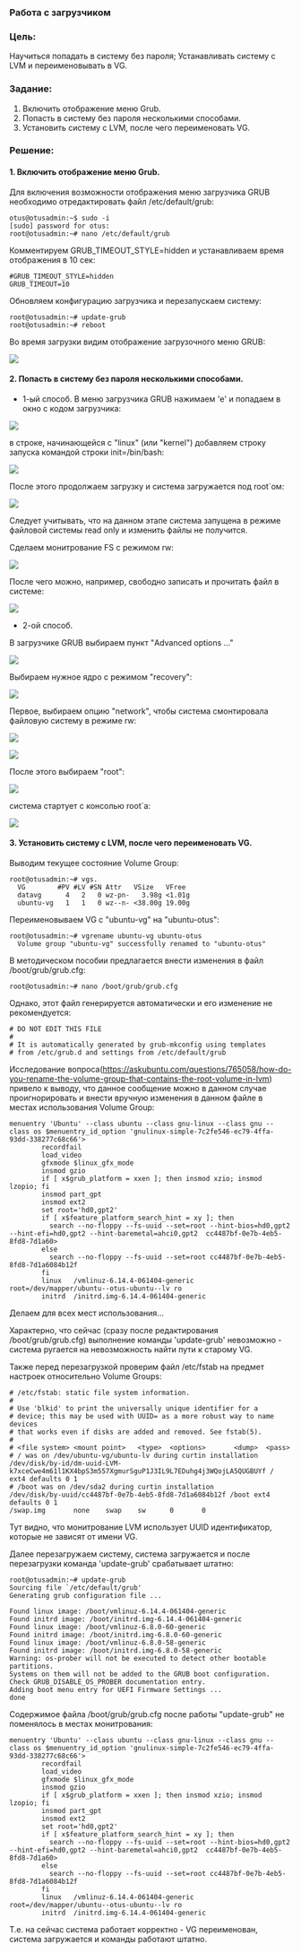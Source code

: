 ### Работа с загрузчиком

### Цель:

Научиться попадать в систему без пароля;
Устанавливать систему с LVM и переименовывать в VG.

###  Задание:

1. Включить отображение меню Grub.
2. Попасть в систему без пароля несколькими способами.
3. Установить систему с LVM, после чего переименовать VG.


### Решение:


#### 1. Включить отображение меню Grub.

Для включения возможности отображения меню загрузчика GRUB необходимо отредактировать файл /etc/default/grub:


````
otus@otusadmin:~$ sudo -i
[sudo] password for otus:
root@otusadmin:~# nano /etc/default/grub
````

Комментируем GRUB_TIMEOUT_STYLE=hidden и устанавливаем время отображения в 10 сек:

````
#GRUB_TIMEOUT_STYLE=hidden
GRUB_TIMEOUT=10
````

Обновляем конфигурацию загрузчика и перезапускаем систему:

````
root@otusadmin:~# update-grub
root@otusadmin:~# reboot
````

Во время загрузки видим отображение загрузочного меню GRUB:

![](/Lab07_GRUB/pic/GRUB_menu.jpg)

#### 2. Попасть в систему без пароля несколькими способами.

* 1-ый способ. В меню загрузчика GRUB нажимаем 'e' и попадаем в окно с кодом загрузчика:

![](/Lab07_GRUB/pic/GRUB_params_e.jpg)

в строке, начинающейся с "linux" (или "kernel") добавляем строку запуска командой строки init=/bin/bash:

![](/Lab07_GRUB/pic/GRUB_bin_bash.jpg)

После этого продолжаем загрузку и система загружается под root`ом:

![](/Lab07_GRUB/pic/Root_access.jpg)

Следует учитывать, что на данном этапе система запущена в режиме файловой системы read only и изменить файлы не получится.

Cделаем монитрование FS с режимом rw:

![](/Lab07_GRUB/pic/remount_rw.jpg)

После чего можно, например, свободно записать и прочитать файл в системе: 

![](/Lab07_GRUB/pic/write_file_test.jpg)

* 2-ой способ.

В загрузчике GRUB выбираем пункт "Advanced options ..."

![](/Lab07_GRUB/pic/GRUB_advanced_options.jpg)

Выбираем нужное ядро с режимом "recovery":

![](/Lab07_GRUB/pic/GRUB_Recovery.jpg)

Первое, выбираем опцию "network", чтобы система смонтировала файловую систему в режиме rw: 

![](/Lab07_GRUB/pic/GRUB_recovery_network.jpg)

![](/Lab07_GRUB/pic/GRUB_recovery_network_query.jpg)

После этого выбираем "root": 

![](/Lab07_GRUB/pic/GRUB_recovery_root.jpg)

система стартует с консолью root`a:

![](/Lab07_GRUB/pic/GRUB_recovery_root_entered.jpg)


#### 3. Установить систему с LVM, после чего переименовать VG.

Выводим текущее состояние Volume Group:

````
root@otusadmin:~# vgs.
  VG        #PV #LV #SN Attr   VSize   VFree
  datavg      4   2   0 wz-pn-   3.98g <1.01g
  ubuntu-vg   1   1   0 wz--n- <38.00g 19.00g

````

Переименовываем VG с "ubuntu-vg" на "ubuntu-otus":

````
root@otusadmin:~# vgrename ubuntu-vg ubuntu-otus
  Volume group "ubuntu-vg" successfully renamed to "ubuntu-otus"

````

В методическом пособии предлагается внести изменения в файл /boot/grub/grub.cfg:

````
root@otusadmin:~# nano /boot/grub/grub.cfg

````
Однако, этот файл генерируется автоматически и его изменение не рекомендуется:

````
# DO NOT EDIT THIS FILE
#
# It is automatically generated by grub-mkconfig using templates
# from /etc/grub.d and settings from /etc/default/grub
````

Исследование вопроса(https://askubuntu.com/questions/765058/how-do-you-rename-the-volume-group-that-contains-the-root-volume-in-lvm) привело к выводу, что данное сообщение можно в данном случае проигнорировать и внести вручную изменения в данном файле в местах использования Volume Group:

````
menuentry 'Ubuntu' --class ubuntu --class gnu-linux --class gnu --class os $menuentry_id_option 'gnulinux-simple-7c2fe546-ec79-4ffa-93dd-338277c68c66'>
        recordfail
        load_video
        gfxmode $linux_gfx_mode
        insmod gzio
        if [ x$grub_platform = xxen ]; then insmod xzio; insmod lzopio; fi
        insmod part_gpt
        insmod ext2
        set root='hd0,gpt2'
        if [ x$feature_platform_search_hint = xy ]; then
          search --no-floppy --fs-uuid --set=root --hint-bios=hd0,gpt2 --hint-efi=hd0,gpt2 --hint-baremetal=ahci0,gpt2  cc4487bf-0e7b-4eb5-8fd8-7d1a60>
        else
          search --no-floppy --fs-uuid --set=root cc4487bf-0e7b-4eb5-8fd8-7d1a6084b12f
        fi
        linux   /vmlinuz-6.14.4-061404-generic root=/dev/mapper/ubuntu--otus-ubuntu--lv ro
        initrd  /initrd.img-6.14.4-061404-generic
````

Делаем для всех мест использования... 

Характерно, что сейчас (сразу после редактирования /boot/grub/grub.cfg) выполнение команды 'update-grub' невозможно - система ругается на невозможность найти пути к старому VG. 


Также перед перезагрузкой проверим файл /etc/fstab на предмет настроек относительно Volume Groups:
````
# /etc/fstab: static file system information.
#
# Use 'blkid' to print the universally unique identifier for a
# device; this may be used with UUID= as a more robust way to name devices
# that works even if disks are added and removed. See fstab(5).
#
# <file system> <mount point>   <type>  <options>       <dump>  <pass>
# / was on /dev/ubuntu-vg/ubuntu-lv during curtin installation
/dev/disk/by-id/dm-uuid-LVM-k7xceCwe4m61l1KX4bpS3m557XgmurSguP1J3IL9L7EDuhg4j3WQojLA5QUGBUYf / ext4 defaults 0 1
# /boot was on /dev/sda2 during curtin installation
/dev/disk/by-uuid/cc4487bf-0e7b-4eb5-8fd8-7d1a6084b12f /boot ext4 defaults 0 1
/swap.img       none    swap    sw      0       0

````

Тут видно, что монитрование LVM использует UUID идентификатор, которые не зависят от имени VG.


Далее перезагружаем систему, система загружается и после перезагрузки команда 'update-grub' срабатывает штатно:

````
root@otusadmin:~# update-grub
Sourcing file `/etc/default/grub'
Generating grub configuration file ...
  
Found linux image: /boot/vmlinuz-6.14.4-061404-generic
Found initrd image: /boot/initrd.img-6.14.4-061404-generic
Found linux image: /boot/vmlinuz-6.8.0-60-generic
Found initrd image: /boot/initrd.img-6.8.0-60-generic
Found linux image: /boot/vmlinuz-6.8.0-58-generic
Found initrd image: /boot/initrd.img-6.8.0-58-generic
Warning: os-prober will not be executed to detect other bootable partitions.
Systems on them will not be added to the GRUB boot configuration.
Check GRUB_DISABLE_OS_PROBER documentation entry.
Adding boot menu entry for UEFI Firmware Settings ...
done
````

Содержимое файла /boot/grub/grub.cfg после работы "update-grub" не поменялось в местах монитрования:

````
menuentry 'Ubuntu' --class ubuntu --class gnu-linux --class gnu --class os $menuentry_id_option 'gnulinux-simple-7c2fe546-ec79-4ffa-93dd-338277c68c66'>
        recordfail
        load_video
        gfxmode $linux_gfx_mode
        insmod gzio
        if [ x$grub_platform = xxen ]; then insmod xzio; insmod lzopio; fi
        insmod part_gpt
        insmod ext2
        set root='hd0,gpt2'
        if [ x$feature_platform_search_hint = xy ]; then
          search --no-floppy --fs-uuid --set=root --hint-bios=hd0,gpt2 --hint-efi=hd0,gpt2 --hint-baremetal=ahci0,gpt2  cc4487bf-0e7b-4eb5-8fd8-7d1a60>
        else
          search --no-floppy --fs-uuid --set=root cc4487bf-0e7b-4eb5-8fd8-7d1a6084b12f
        fi
        linux   /vmlinuz-6.14.4-061404-generic root=/dev/mapper/ubuntu--otus-ubuntu--lv ro
        initrd  /initrd.img-6.14.4-061404-generic

````

Т.е. на сейчас система работает корректно - VG переименован, система загружается и команды работают штатно.





